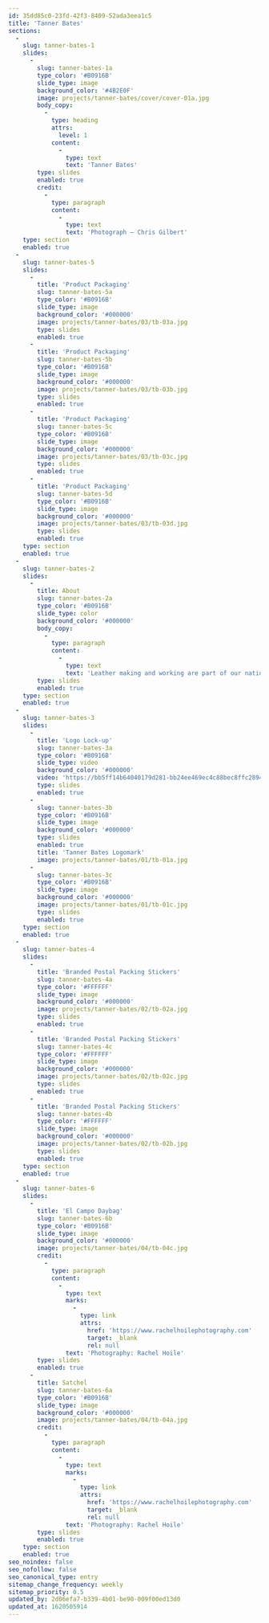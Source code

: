 ```yaml
---
id: 35dd85c0-23fd-42f3-8409-52ada3eea1c5
title: 'Tanner Bates'
sections:
  -
    slug: tanner-bates-1
    slides:
      -
        slug: tanner-bates-1a
        type_color: '#B0916B'
        slide_type: image
        background_color: '#4B2E0F'
        image: projects/tanner-bates/cover/cover-01a.jpg
        body_copy:
          -
            type: heading
            attrs:
              level: 1
            content:
              -
                type: text
                text: 'Tanner Bates'
        type: slides
        enabled: true
        credit:
          -
            type: paragraph
            content:
              -
                type: text
                text: 'Photograph — Chris Gilbert'
    type: section
    enabled: true
  -
    slug: tanner-bates-5
    slides:
      -
        title: 'Product Packaging'
        slug: tanner-bates-5a
        type_color: '#B0916B'
        slide_type: image
        background_color: '#000000'
        image: projects/tanner-bates/03/tb-03a.jpg
        type: slides
        enabled: true
      -
        title: 'Product Packaging'
        slug: tanner-bates-5b
        type_color: '#B0916B'
        slide_type: image
        background_color: '#000000'
        image: projects/tanner-bates/03/tb-03b.jpg
        type: slides
        enabled: true
      -
        title: 'Product Packaging'
        slug: tanner-bates-5c
        type_color: '#B0916B'
        slide_type: image
        background_color: '#000000'
        image: projects/tanner-bates/03/tb-03c.jpg
        type: slides
        enabled: true
      -
        title: 'Product Packaging'
        slug: tanner-bates-5d
        type_color: '#B0916B'
        slide_type: image
        background_color: '#000000'
        image: projects/tanner-bates/03/tb-03d.jpg
        type: slides
        enabled: true
    type: section
    enabled: true
  -
    slug: tanner-bates-2
    slides:
      -
        title: About
        slug: tanner-bates-2a
        type_color: '#B0916B'
        slide_type: color
        background_color: '#000000'
        body_copy:
          -
            type: paragraph
            content:
              -
                type: text
                text: 'Leather making and working are part of our national fabric and I am proud to be one of the few makers still employing these traditions of crafting and using the leather that we are famous for throughout the world.'
        type: slides
        enabled: true
    type: section
    enabled: true
  -
    slug: tanner-bates-3
    slides:
      -
        title: 'Logo Lock-up'
        slug: tanner-bates-3a
        type_color: '#B0916B'
        slide_type: video
        background_color: '#000000'
        video: 'https://bb5ff14b64040179d281-bb24ee469ec4c88bec8ffc2894929f4c.ssl.cf3.rackcdn.com/TB_3.mp4'
        type: slides
        enabled: true
      -
        slug: tanner-bates-3b
        type_color: '#B0916B'
        slide_type: image
        background_color: '#000000'
        type: slides
        enabled: true
        title: 'Tanner Bates Logomark'
        image: projects/tanner-bates/01/tb-01a.jpg
      -
        slug: tanner-bates-3c
        type_color: '#B0916B'
        slide_type: image
        background_color: '#000000'
        image: projects/tanner-bates/01/tb-01c.jpg
        type: slides
        enabled: true
    type: section
    enabled: true
  -
    slug: tanner-bates-4
    slides:
      -
        title: 'Branded Postal Packing Stickers'
        slug: tanner-bates-4a
        type_color: '#FFFFFF'
        slide_type: image
        background_color: '#000000'
        image: projects/tanner-bates/02/tb-02a.jpg
        type: slides
        enabled: true
      -
        title: 'Branded Postal Packing Stickers'
        slug: tanner-bates-4c
        type_color: '#FFFFFF'
        slide_type: image
        background_color: '#000000'
        image: projects/tanner-bates/02/tb-02c.jpg
        type: slides
        enabled: true
      -
        title: 'Branded Postal Packing Stickers'
        slug: tanner-bates-4b
        type_color: '#FFFFFF'
        slide_type: image
        background_color: '#000000'
        image: projects/tanner-bates/02/tb-02b.jpg
        type: slides
        enabled: true
    type: section
    enabled: true
  -
    slug: tanner-bates-6
    slides:
      -
        title: 'El Campo Daybag'
        slug: tanner-bates-6b
        type_color: '#B0916B'
        slide_type: image
        background_color: '#000000'
        image: projects/tanner-bates/04/tb-04c.jpg
        credit:
          -
            type: paragraph
            content:
              -
                type: text
                marks:
                  -
                    type: link
                    attrs:
                      href: 'https://www.rachelhoilephotography.com'
                      target: _blank
                      rel: null
                text: 'Photography: Rachel Hoile'
        type: slides
        enabled: true
      -
        title: Satchel
        slug: tanner-bates-6a
        type_color: '#B0916B'
        slide_type: image
        background_color: '#000000'
        image: projects/tanner-bates/04/tb-04a.jpg
        credit:
          -
            type: paragraph
            content:
              -
                type: text
                marks:
                  -
                    type: link
                    attrs:
                      href: 'https://www.rachelhoilephotography.com'
                      target: _blank
                      rel: null
                text: 'Photography: Rachel Hoile'
        type: slides
        enabled: true
    type: section
    enabled: true
seo_noindex: false
seo_nofollow: false
seo_canonical_type: entry
sitemap_change_frequency: weekly
sitemap_priority: 0.5
updated_by: 2d06efa7-b339-4b01-be90-009f00ed13d0
updated_at: 1620505914
---
```

